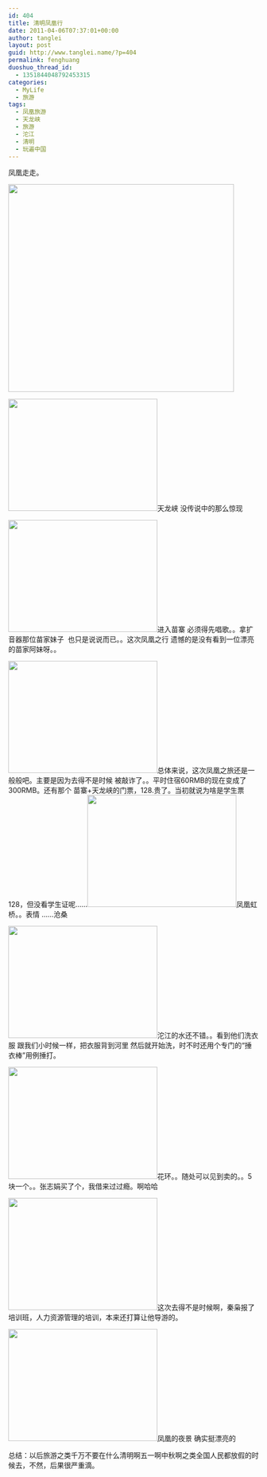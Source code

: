 ```yaml
---
id: 404
title: 清明凤凰行
date: 2011-04-06T07:37:01+00:00
author: tanglei
layout: post
guid: http://www.tanglei.name/?p=404
permalink: fenghuang
duoshuo_thread_id:
  - 1351844048792453315
categories:
  - MyLife
  - 旅游
tags:
  - 凤凰旅游
  - 天龙峡
  - 旅游
  - 沱江
  - 清明
  - 玩遍中国
---
```

凤凰走走。

[<img class="aligncenter size-full wp-image-402" title="tufei" src="http://www.tanglei.name/wp-content/uploads/2011/04/tufei.jpg" alt="" width="454" height="417" />](http://www.tanglei.name/wp-content/uploads/2011/04/tufei.jpg)

[<img class="aligncenter size-medium wp-image-400" title="IMG_1694" src="http://www.tanglei.name/wp-content/uploads/2011/04/IMG_1694-300x225.jpg" alt="" width="300" height="225" />](http://www.tanglei.name/wp-content/uploads/2011/04/IMG_1694.jpg)天龙峡 没传说中的那么惊现

[<img class="aligncenter size-medium wp-image-399" title="IMG_1512" src="http://www.tanglei.name/wp-content/uploads/2011/04/IMG_1512-300x225.jpg" alt="" width="300" height="225" />](http://www.tanglei.name/wp-content/uploads/2011/04/IMG_1512.jpg)进入苗寨 必须得先唱歌。。拿扩音器那位苗家妹子  也只是说说而已。。这次凤凰之行 遗憾的是没有看到一位漂亮的苗家阿妹呀。。

[<img class="aligncenter size-medium wp-image-398" title="IMG_1491" src="http://www.tanglei.name/wp-content/uploads/2011/04/IMG_1491-300x225.jpg" alt="" width="300" height="225" />](http://www.tanglei.name/wp-content/uploads/2011/04/IMG_1491.jpg)总体来说，这次凤凰之旅还是一般般吧。主要是因为去得不是时候 被敲诈了。。平时住宿60RMB的现在变成了300RMB。还有那个 苗寨+天龙峡的门票，128.贵了。当初就说为啥是学生票128，但没看学生证呢……[<img class="aligncenter size-medium wp-image-397" title="IMG_1437" src="http://www.tanglei.name/wp-content/uploads/2011/04/IMG_1437-300x225.jpg" alt="" width="300" height="225" />](http://www.tanglei.name/wp-content/uploads/2011/04/IMG_1437.jpg)凤凰虹桥。。表情 ……沧桑

[<img class="aligncenter size-medium wp-image-396" title="IMG_1405" src="http://www.tanglei.name/wp-content/uploads/2011/04/IMG_1405-300x225.jpg" alt="" width="300" height="225" />](http://www.tanglei.name/wp-content/uploads/2011/04/IMG_1405.jpg)沱江的水还不错。。看到他们洗衣服 跟我们小时候一样，把衣服背到河里 然后就开始洗，时不时还用个专门的“捶衣棒”用例捶打。

[<img class="aligncenter size-medium wp-image-394" title="IMG_1215" src="http://www.tanglei.name/wp-content/uploads/2011/04/IMG_1215-300x225.jpg" alt="" width="300" height="225" />](http://www.tanglei.name/wp-content/uploads/2011/04/IMG_1215.jpg)花环。。随处可以见到卖的。。5块一个。。张志娟买了个，我借来过过瘾。啊哈哈

[<img class="aligncenter size-medium wp-image-393" title="IMG_1134" src="http://www.tanglei.name/wp-content/uploads/2011/04/IMG_1134-300x225.jpg" alt="" width="300" height="225" />](http://www.tanglei.name/wp-content/uploads/2011/04/IMG_1134.jpg)这次去得不是时候啊，秦枭报了培训班，人力资源管理的培训，本来还打算让他导游的。

[<img class="aligncenter size-medium wp-image-392" title="110403200353" src="http://www.tanglei.name/wp-content/uploads/2011/04/110403200353-300x225.jpg" alt="" width="300" height="225" />](http://www.tanglei.name/wp-content/uploads/2011/04/110403200353.jpg)凤凰的夜景 确实挺漂亮的

总结：以后旅游之类千万不要在什么清明啊五一啊中秋啊之类全国人民都放假的时候去，不然，后果很严重滴。
